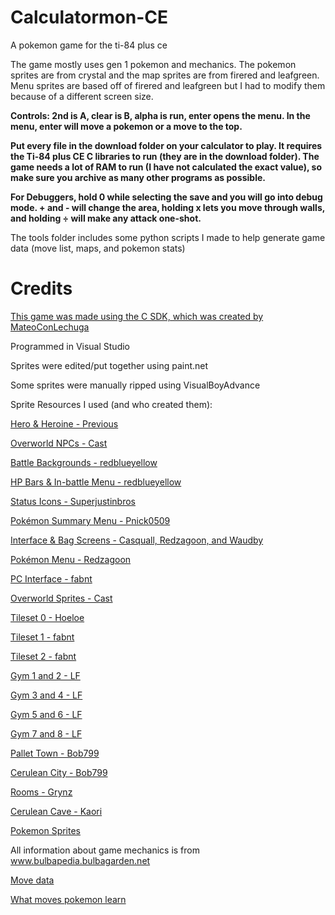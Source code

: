 ﻿# Calculatormon-CE
A pokemon game for the ti-84 plus ce

The game mostly uses gen 1 pokemon and mechanics. The pokemon sprites are from crystal and the map sprites are from firered and leafgreen. Menu sprites are based off of firered and leafgreen but I had to modify them because of a different screen size.



**Controls: 2nd is A, clear is B, alpha is run, enter opens the menu. In the menu, enter will move a pokemon or a move to the top.**

**Put every file in the download folder on your calculator to play. It requires the Ti-84 plus CE C libraries to run (they are in the download folder). The game needs a lot of RAM to run (I have not calculated the exact value), so make sure you archive as many other programs as possible.**

**For Debuggers, hold 0 while selecting the save and you will go into debug mode. + and - will change the area, holding x lets you move through walls, and holding ÷ will make any attack one-shot.**


The tools folder includes some python scripts I made to help generate game data (move list, maps, and pokemon stats)


# Credits

[This game was made using the C SDK, which was created by MateoConLechuga](https://github.com/CE-Programming/toolchain)

Programmed in Visual Studio

Sprites were edited/put together using paint.net

Some sprites were manually ripped using VisualBoyAdvance

Sprite Resources I used (and who created them):

[Hero & Heroine - Previous](www.spriters-resource.com/game_boy_advance/pokemonfireredleafgreen/sheet/52432/)

[Overworld NPCs - Cast](https://www.pokecommunity.com/showthread.php?t=284932)

[Battle Backgrounds - redblueyellow](www.spriters-resource.com/game_boy_advance/pokemonfireredleafgreen/sheet/3866/)

[HP Bars & In-battle Menu - redblueyellow](www.spriters-resource.com/game_boy_advance/pokemonfireredleafgreen/sheet/33690/)

[Status Icons - Superjustinbros](www.spriters-resource.com/game_boy_advance/pokemonfireredleafgreen/sheet/64370/)

[Pokémon Summary Menu - Pnick0509](www.spriters-resource.com/game_boy_advance/pokemonfireredleafgreen/sheet/112720/)

[Interface & Bag Screens - Casquall, Redzagoon, and Waudby](https://www.spriters-resource.com/game_boy_advance/pokemonfireredleafgreen/sheet/3865/)

[Pokémon Menu - Redzagoon](https://www.spriters-resource.com/game_boy_advance/pokemonfireredleafgreen/sheet/3854/)

[PC Interface - fabnt](https://www.spriters-resource.com/game_boy_advance/pokemonfireredleafgreen/sheet/3861/)

[Overworld Sprites - Cast](https://www.pokecommunity.com/showthread.php?t=284932)

[Tileset 0 - Hoeloe](www.spriters-resource.com/game_boy_advance/pokemonfireredleafgreen/sheet/3870/)

[Tileset 1 - fabnt](www.spriters-resource.com/game_boy_advance/pokemonfireredleafgreen/sheet/3862/)

[Tileset 2 - fabnt](www.spriters-resource.com/game_boy_advance/pokemonfireredleafgreen/sheet/3863/)

[Gym 1 and 2 - LF](https://www.spriters-resource.com/game_boy_advance/pokemonfireredleafgreen/sheet/3716/)

[Gym 3 and 4 - LF](https://www.spriters-resource.com/game_boy_advance/pokemonfireredleafgreen/sheet/3717/)

[Gym 5 and 6 - LF](https://www.spriters-resource.com/game_boy_advance/pokemonfireredleafgreen/sheet/3718/)

[Gym 7 and 8 - LF](spriters-resource.com/game_boy_advance/pokemonfireredleafgreen/sheet/3719/)

[Pallet Town - Bob799](https://www.spriters-resource.com/game_boy_advance/pokemonfireredleafgreen/sheet/3771/)

[Cerulean City - Bob799](https://www.spriters-resource.com/game_boy_advance/pokemonfireredleafgreen/sheet/3769/)

[Rooms - Grynz](https://www.spriters-resource.com/game_boy_advance/pokemonfireredleafgreen/sheet/3724/)

[Cerulean Cave - Kaori](https://www.spriters-resource.com/game_boy_advance/pokemonfireredleafgreen/sheet/3779/)

[Pokemon Sprites](www.veekun.com/dex/downloads)

All information about game mechanics is from www.bulbapedia.bulbagarden.net

[Move data](www.pokemondb.net/move/generation/1)

[What moves pokemon learn](www.gamefaqs.gamespot.com/gameboy/367023-pokemon-red-version/faqs/5764)
